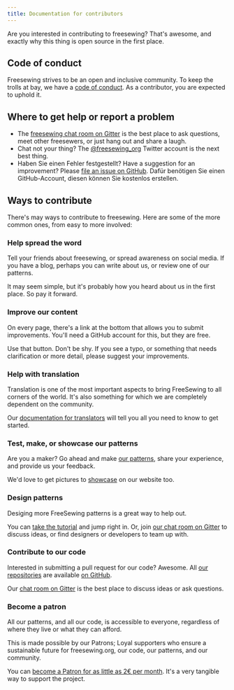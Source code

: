 ```yaml
---
title: Documentation for contributors
---
```


Are you interested in contributing to freesewing? That's awesome, and exactly why this thing is open source in the first place.

## Code of conduct

Freesewing strives to be an open and inclusive community. To keep the trolls at bay, we have a [code of conduct](/guides/code-of-conduct/). As a contributor, you are expected to uphold it.

## Where to get help or report a problem

- The [freesewing chat room on Gitter](https://gitter.im/freesewing/help) is the best place to ask questions, meet other freesewers, or just hang out and share a laugh.
- Chat not your thing? The [@freesewing_org](https://twitter.com/freesewing_org) Twitter account is the next best thing.
- Haben Sie einen Fehler festgestellt? Have a suggestion for an improvement? Please [file an issue on GitHub](https://github.com/freesewing/freesewing/issues/new). Dafür benötigen Sie einen GitHub-Account, diesen können Sie kostenlos erstellen.

## Ways to contribute

There's may ways to contribute to freesewing. Here are some of the more common ones, from easy to more involved:

### Help spread the word

Tell your friends about freesewing, or spread awareness on social media. If you have a blog, perhaps you can write about us, or review one of our patterns.

It may seem simple, but it's probably how you heard about us in the first place. So pay it forward.

### Improve our content

On every page, there's a link at the bottom that allows you to submit improvements. You'll need a GitHub account for this, but they are free.

Use that button. Don't be shy. If you see a typo, or something that needs clarification or more detail, please suggest your improvements.


### Help with translation

Translation is one of the most important aspects to bring FreeSewing to all corners of the world. It's also something for which we are completely dependent on the community.

Our [documentation for translators](/guides/translator/) will tell you all you need to know to get started.

### Test, make, or showcase our patterns

Are you a maker?  Go ahead and make [our patterns](https://freesewing.org/patterns), share your experience, and provide us your feedback.

We'd love to get pictures to [showcase](https://freesewing.org/showcase) on our website too.

### Design patterns

Desiging more FreeSewing patterns is a great way to help out.

You can [take the tutorial](/tutorials/pattern-design/) and jump right in. Or, join [our chat room on Gitter](https://gitter.im/freesewing/development) to discuss ideas, or find designers or developers to team up with.

### Contribute to our code

Interested in submitting a pull request for our code? Awesome. All [our repositories](/reference/repos/) are available [on GitHub](https://github.com/freesewing).

Our [chat room on Gitter](https://gitter.im/freesewing/development) is the best place to discuss ideas or ask questions.

### Become a patron

All our patterns, and all our code, is accessible to everyone, regardless of where they live or what they can afford.

This is made possible by our Patrons; Loyal supporters who ensure a sustainable future for freesewing.org, our code, our patterns, and our community.

You can [become a Patron for as little as 2€ per month](https://freesewing.org/patrons/join). It's a very tangible way to support the project.


